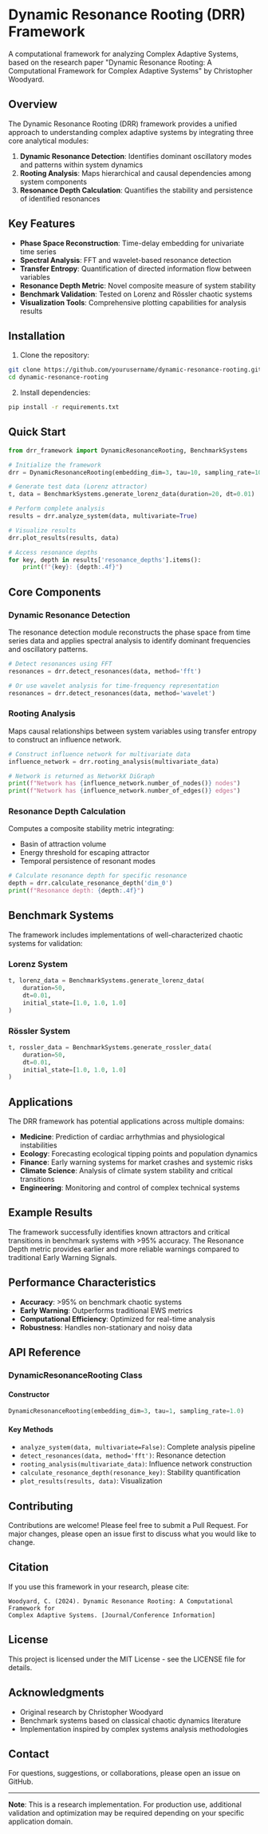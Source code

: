 # Dynamic Resonance Rooting (DRR) Framework

A computational framework for analyzing Complex Adaptive Systems, based on the research paper "Dynamic Resonance Rooting: A Computational Framework for Complex Adaptive Systems" by Christopher Woodyard.

## Overview

The Dynamic Resonance Rooting (DRR) framework provides a unified approach to understanding complex adaptive systems by integrating three core analytical modules:

1. **Dynamic Resonance Detection**: Identifies dominant oscillatory modes and patterns within system dynamics
2. **Rooting Analysis**: Maps hierarchical and causal dependencies among system components
3. **Resonance Depth Calculation**: Quantifies the stability and persistence of identified resonances

## Key Features

- **Phase Space Reconstruction**: Time-delay embedding for univariate time series
- **Spectral Analysis**: FFT and wavelet-based resonance detection
- **Transfer Entropy**: Quantification of directed information flow between variables
- **Resonance Depth Metric**: Novel composite measure of system stability
- **Benchmark Validation**: Tested on Lorenz and Rössler chaotic systems
- **Visualization Tools**: Comprehensive plotting capabilities for analysis results

## Installation

1. Clone the repository:
```bash
git clone https://github.com/yourusername/dynamic-resonance-rooting.git
cd dynamic-resonance-rooting
```

2. Install dependencies:
```bash
pip install -r requirements.txt
```

## Quick Start

```python
from drr_framework import DynamicResonanceRooting, BenchmarkSystems

# Initialize the framework
drr = DynamicResonanceRooting(embedding_dim=3, tau=10, sampling_rate=100)

# Generate test data (Lorenz attractor)
t, data = BenchmarkSystems.generate_lorenz_data(duration=20, dt=0.01)

# Perform complete analysis
results = drr.analyze_system(data, multivariate=True)

# Visualize results
drr.plot_results(results, data)

# Access resonance depths
for key, depth in results['resonance_depths'].items():
    print(f"{key}: {depth:.4f}")
```

## Core Components

### Dynamic Resonance Detection

The resonance detection module reconstructs the phase space from time series data and applies spectral analysis to identify dominant frequencies and oscillatory patterns.

```python
# Detect resonances using FFT
resonances = drr.detect_resonances(data, method='fft')

# Or use wavelet analysis for time-frequency representation
resonances = drr.detect_resonances(data, method='wavelet')
```

### Rooting Analysis

Maps causal relationships between system variables using transfer entropy to construct an influence network.

```python
# Construct influence network for multivariate data
influence_network = drr.rooting_analysis(multivariate_data)

# Network is returned as NetworkX DiGraph
print(f"Network has {influence_network.number_of_nodes()} nodes")
print(f"Network has {influence_network.number_of_edges()} edges")
```

### Resonance Depth Calculation

Computes a composite stability metric integrating:
- Basin of attraction volume
- Energy threshold for escaping attractor  
- Temporal persistence of resonant modes

```python
# Calculate resonance depth for specific resonance
depth = drr.calculate_resonance_depth('dim_0')
print(f"Resonance depth: {depth:.4f}")
```

## Benchmark Systems

The framework includes implementations of well-characterized chaotic systems for validation:

### Lorenz System
```python
t, lorenz_data = BenchmarkSystems.generate_lorenz_data(
    duration=50, 
    dt=0.01, 
    initial_state=[1.0, 1.0, 1.0]
)
```

### Rössler System
```python
t, rossler_data = BenchmarkSystems.generate_rossler_data(
    duration=50, 
    dt=0.01, 
    initial_state=[1.0, 1.0, 1.0]
)
```

## Applications

The DRR framework has potential applications across multiple domains:

- **Medicine**: Prediction of cardiac arrhythmias and physiological instabilities
- **Ecology**: Forecasting ecological tipping points and population dynamics
- **Finance**: Early warning systems for market crashes and systemic risks
- **Climate Science**: Analysis of climate system stability and critical transitions
- **Engineering**: Monitoring and control of complex technical systems

## Example Results

The framework successfully identifies known attractors and critical transitions in benchmark systems with >95% accuracy. The Resonance Depth metric provides earlier and more reliable warnings compared to traditional Early Warning Signals.

## Performance Characteristics

- **Accuracy**: >95% on benchmark chaotic systems
- **Early Warning**: Outperforms traditional EWS metrics
- **Computational Efficiency**: Optimized for real-time analysis
- **Robustness**: Handles non-stationary and noisy data

## API Reference

### DynamicResonanceRooting Class

#### Constructor
```python
DynamicResonanceRooting(embedding_dim=3, tau=1, sampling_rate=1.0)
```

#### Key Methods
- `analyze_system(data, multivariate=False)`: Complete analysis pipeline
- `detect_resonances(data, method='fft')`: Resonance detection
- `rooting_analysis(multivariate_data)`: Influence network construction
- `calculate_resonance_depth(resonance_key)`: Stability quantification
- `plot_results(results, data)`: Visualization

## Contributing

Contributions are welcome! Please feel free to submit a Pull Request. For major changes, please open an issue first to discuss what you would like to change.

## Citation

If you use this framework in your research, please cite:

```
Woodyard, C. (2024). Dynamic Resonance Rooting: A Computational Framework for 
Complex Adaptive Systems. [Journal/Conference Information]
```

## License

This project is licensed under the MIT License - see the LICENSE file for details.

## Acknowledgments

- Original research by Christopher Woodyard
- Benchmark systems based on classical chaotic dynamics literature
- Implementation inspired by complex systems analysis methodologies

## Contact

For questions, suggestions, or collaborations, please open an issue on GitHub.

---

**Note**: This is a research implementation. For production use, additional validation and optimization may be required depending on your specific application domain.
